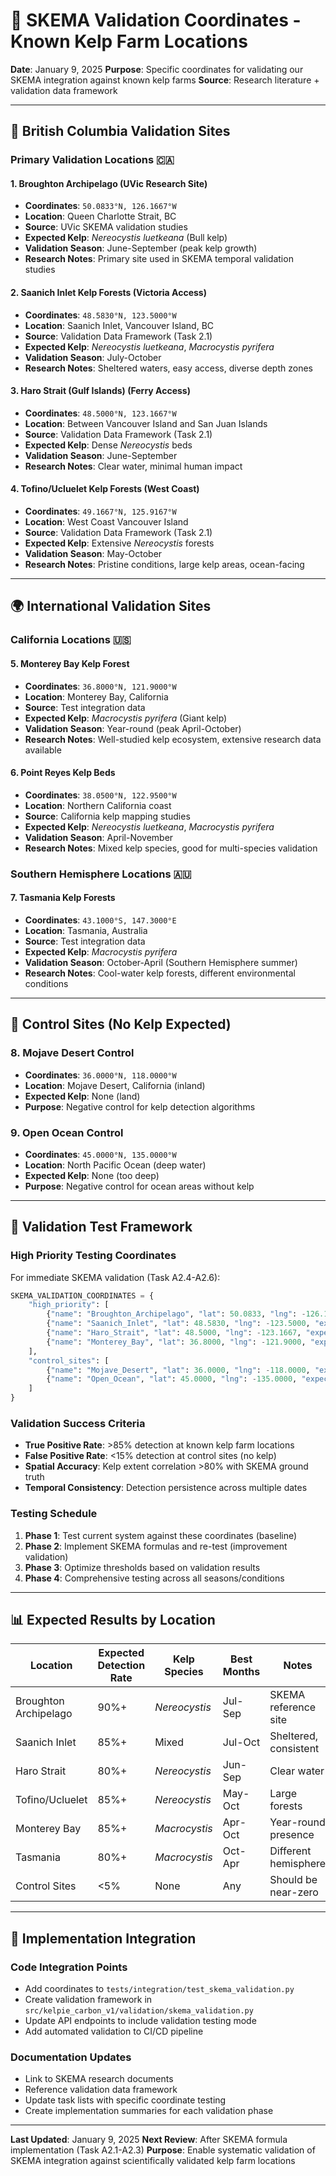 # 🌊 SKEMA Validation Coordinates - Known Kelp Farm Locations

**Date**: January 9, 2025
**Purpose**: Specific coordinates for validating our SKEMA integration against known kelp farms
**Source**: Research literature + validation data framework

---

## 🎯 **British Columbia Validation Sites**

### **Primary Validation Locations** 🇨🇦

#### **1. Broughton Archipelago** (UVic Research Site)
- **Coordinates**: `50.0833°N, 126.1667°W`
- **Location**: Queen Charlotte Strait, BC
- **Source**: UVic SKEMA validation studies
- **Expected Kelp**: *Nereocystis luetkeana* (Bull kelp)
- **Validation Season**: June-September (peak kelp growth)
- **Research Notes**: Primary site used in SKEMA temporal validation studies

#### **2. Saanich Inlet Kelp Forests** (Victoria Access)
- **Coordinates**: `48.5830°N, 123.5000°W`
- **Location**: Saanich Inlet, Vancouver Island, BC
- **Source**: Validation Data Framework (Task 2.1)
- **Expected Kelp**: *Nereocystis luetkeana*, *Macrocystis pyrifera*
- **Validation Season**: July-October
- **Research Notes**: Sheltered waters, easy access, diverse depth zones

#### **3. Haro Strait (Gulf Islands)** (Ferry Access)
- **Coordinates**: `48.5000°N, 123.1667°W`
- **Location**: Between Vancouver Island and San Juan Islands
- **Source**: Validation Data Framework (Task 2.1)
- **Expected Kelp**: Dense *Nereocystis* beds
- **Validation Season**: June-September
- **Research Notes**: Clear water, minimal human impact

#### **4. Tofino/Ucluelet Kelp Forests** (West Coast)
- **Coordinates**: `49.1667°N, 125.9167°W`
- **Location**: West Coast Vancouver Island
- **Source**: Validation Data Framework (Task 2.1)
- **Expected Kelp**: Extensive *Nereocystis* forests
- **Validation Season**: May-October
- **Research Notes**: Pristine conditions, large kelp areas, ocean-facing

---

## 🌍 **International Validation Sites**

### **California Locations** 🇺🇸

#### **5. Monterey Bay Kelp Forest**
- **Coordinates**: `36.8000°N, 121.9000°W`
- **Location**: Monterey Bay, California
- **Source**: Test integration data
- **Expected Kelp**: *Macrocystis pyrifera* (Giant kelp)
- **Validation Season**: Year-round (peak April-October)
- **Research Notes**: Well-studied kelp ecosystem, extensive research data available

#### **6. Point Reyes Kelp Beds**
- **Coordinates**: `38.0500°N, 122.9500°W`
- **Location**: Northern California coast
- **Source**: California kelp mapping studies
- **Expected Kelp**: *Nereocystis luetkeana*, *Macrocystis pyrifera*
- **Validation Season**: April-November
- **Research Notes**: Mixed kelp species, good for multi-species validation

### **Southern Hemisphere Locations** 🇦🇺

#### **7. Tasmania Kelp Forests**
- **Coordinates**: `43.1000°S, 147.3000°E`
- **Location**: Tasmania, Australia
- **Source**: Test integration data
- **Expected Kelp**: *Macrocystis pyrifera*
- **Validation Season**: October-April (Southern Hemisphere summer)
- **Research Notes**: Cool-water kelp forests, different environmental conditions

---

## 🚫 **Control Sites (No Kelp Expected)**

### **8. Mojave Desert Control**
- **Coordinates**: `36.0000°N, 118.0000°W`
- **Location**: Mojave Desert, California (inland)
- **Expected Kelp**: None (land)
- **Purpose**: Negative control for kelp detection algorithms

### **9. Open Ocean Control**
- **Coordinates**: `45.0000°N, 135.0000°W`
- **Location**: North Pacific Ocean (deep water)
- **Expected Kelp**: None (too deep)
- **Purpose**: Negative control for ocean areas without kelp

---

## 🧪 **Validation Test Framework**

### **High Priority Testing Coordinates**
For immediate SKEMA validation (Task A2.4-A2.6):

```python
SKEMA_VALIDATION_COORDINATES = {
    "high_priority": [
        {"name": "Broughton_Archipelago", "lat": 50.0833, "lng": -126.1667, "expected_kelp": True},
        {"name": "Saanich_Inlet", "lat": 48.5830, "lng": -123.5000, "expected_kelp": True},
        {"name": "Haro_Strait", "lat": 48.5000, "lng": -123.1667, "expected_kelp": True},
        {"name": "Monterey_Bay", "lat": 36.8000, "lng": -121.9000, "expected_kelp": True},
    ],
    "control_sites": [
        {"name": "Mojave_Desert", "lat": 36.0000, "lng": -118.0000, "expected_kelp": False},
        {"name": "Open_Ocean", "lat": 45.0000, "lng": -135.0000, "expected_kelp": False},
    ]
}
```

### **Validation Success Criteria**
- **True Positive Rate**: >85% detection at known kelp farm locations
- **False Positive Rate**: <15% detection at control sites (no kelp)
- **Spatial Accuracy**: Kelp extent correlation >80% with SKEMA ground truth
- **Temporal Consistency**: Detection persistence across multiple dates

### **Testing Schedule**
1. **Phase 1**: Test current system against these coordinates (baseline)
2. **Phase 2**: Implement SKEMA formulas and re-test (improvement validation)
3. **Phase 3**: Optimize thresholds based on validation results
4. **Phase 4**: Comprehensive testing across all seasons/conditions

---

## 📊 **Expected Results by Location**

| Location | Expected Detection Rate | Kelp Species | Best Months | Notes |
|----------|------------------------|--------------|-------------|--------|
| Broughton Archipelago | 90%+ | *Nereocystis* | Jul-Sep | SKEMA reference site |
| Saanich Inlet | 85%+ | Mixed | Jul-Oct | Sheltered, consistent |
| Haro Strait | 80%+ | *Nereocystis* | Jun-Sep | Clear water |
| Tofino/Ucluelet | 85%+ | *Nereocystis* | May-Oct | Large forests |
| Monterey Bay | 85%+ | *Macrocystis* | Apr-Oct | Year-round presence |
| Tasmania | 80%+ | *Macrocystis* | Oct-Apr | Different hemisphere |
| Control Sites | <5% | None | Any | Should be near-zero |

---

## 🔗 **Implementation Integration**

### **Code Integration Points**
- Add coordinates to `tests/integration/test_skema_validation.py`
- Create validation framework in `src/kelpie_carbon_v1/validation/skema_validation.py`
- Update API endpoints to include validation testing mode
- Add automated validation to CI/CD pipeline

### **Documentation Updates**
- Link to SKEMA research documents
- Reference validation data framework
- Update task lists with specific coordinate testing
- Create implementation summaries for each validation phase

---

**Last Updated**: January 9, 2025
**Next Review**: After SKEMA formula implementation (Task A2.1-A2.3)
**Purpose**: Enable systematic validation of SKEMA integration against scientifically validated kelp farm locations

